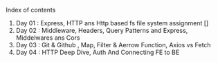 Index of contents

1. Day 01 : Express, HTTP ans Http based fs file system assignment []
2. Day 02 : Middleware, Headers, Query Patterns and Express, Middelwares ans Cors
3. Day 03 : Git & Github , Map, Filter & Aerrow Function, Axios vs Fetch
4. Day 04 : HTTP Deep Dive, Auth And Connecting FE to BE

